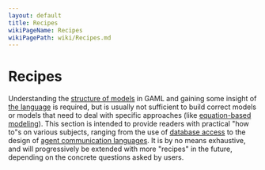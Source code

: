 ```yaml
---
layout: default
title: Recipes
wikiPageName: Recipes
wikiPagePath: wiki/Recipes.md
---
```


# Recipes



Understanding the [structure of models](ModelOrganization) in GAML and gaining some insight of [the language](GamlReference) is required, but is usually not sufficient to build correct models or models that need to deal with specific approaches (like [equation-based modeling](Equations)). This section is intended to provide readers with practical "how to"s on various subjects, ranging from the use of [database access](UsingDatabase) to the design of [agent communication languages](UsingFIPAACL). It is by no means exhaustive, and will progressively be extended with more "recipes" in the future, depending on the concrete questions asked by users.
